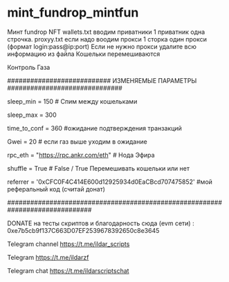 # mint_fundrop_mintfun

Минт fundrop NFT
wallets.txt вводим приватники 1 приватник одна строчка.
proxyy.txt если надо воодим прокси 1 сторка один прокси (формат login:pass@ip:port) Если не нужно прокси удалите всю информацию из файла
Кошельки перемешиваются

Контроль Газа

########################### ИЗМЕНЯЕМЫЕ ПАРАМЕТРЫ ##############################

sleep_min = 150  # Спим между кошельками

sleep_max = 300

time_to_conf = 360 #ожидание подтверждения транзакций

Gwei = 20 # если газ выше уходим в ожидание

rpc_eth = "https://rpc.ankr.com/eth"    # Нода Эфира

shuffle = True      # False / True Перемешивать кошельки или нет

referrer = '0xCFC0F4C414E600d12925934d0EaCBcd707475852' #мой реферальный код (считай донат) 

##############################################################################

DONATE на тесты скриптов и благодарность сюда (evm сети) : 0xe7b5cb9f137C663D07EF2539678392650c8e3645

Telegram channel https://t.me/ildar_scripts

Telegram https://t.me/ildarzf

Telegram chat https://t.me/ildarscriptschat
